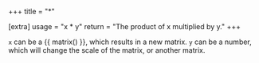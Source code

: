 +++
title = "*"

[extra]
usage = "x * y"
return = "The product of x multiplied by y."
+++

`x` can be a {{ matrix() }}, which results in a new matrix. `y` can be a number, which will change the scale of the matrix, or another matrix.

